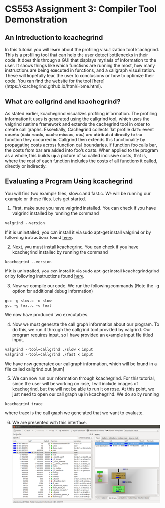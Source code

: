 <h1> CS553 Assignment 3: Compiler Tool Demonstration </h1>

<h2> An Introduction to kcachegrind </h2>
In this tutorial you will learn about the profiling visualization tool kcachgrind. This is a profiling tool that can help the user detect bottlenecks in their code. It does this through a GUI that displays myriads of information to the user. It shows things like which functions are running the most, how many instructions are being executed in functions, and a callgraph visualization. These will hopefully lead the user to conclusions on how to optimize their code. You can find the website for the tool [here](https://kcachegrind.github.io/html/Home.html).

<h2> What are callgrind and kcachegrind? </h2>
As stated earlier, kcachegrind visualizes profiling information. The profiling information it uses is generated using the callgrind tool, which uses the valgrind runtime framework and extends the cachegrind tool in order to create call graphs. Essentially, Cachegrind collects flat profile data: event counts (data reads, cache misses, etc.) are attributed directly to the function they occurred in. Callgrind then extends this functionality by propagating costs across function call boundaries. If function foo calls bar, the costs from bar are added into foo's costs. When applied to the program as a whole, this builds up a picture of so called inclusive costs, that is, where the cost of each function includes the costs of all functions it called, directly or indirectly.

<h2> Evaluating a Program Using kcachegrind</h2>
You will find two example files, slow.c and fast.c. We will be running our example on these files. Lets get started.


1. First, make sure you have valgrind installed. You can check if you have valgrind installed by running the command 
```
valgrind --version
```
 If it is uninstalled, you can install it via sudo apt-get install valgrind or by following instructions found [here](http://valgrind.org/downloads/current.html#current).


2. Next, you must install kcachegrind. You can check if you have kcachegrind installed by running the command 
```
kcachegrind --version
```
 If it is uninstalled, you can install it via sudo apt-get install kcachegrindgrind or by following instructions found [here](https://kcachegrind.github.io/html/Download.html).


3. Now we compile our code. We run the following commands (Note the -g option for additional debug information)
```
gcc -g slow.c -o slow
gcc -g fast.c -o fast
``` 
 We now have produced two executables.
 
 
 4. Now we must generate the call graph information about our program. To do this, we run it through the callgrind tool provided by valgrind. Our program requires input, so I have provided an example input file titled input.
 ```
 valgrind --tool=callgrind ./slow < input
 valgrind --tool=callgrind ./fast < input
 ```
  We have now generated our callgraph information, which will be found in a file called callgrind.out.[num]
 
 5. We can now run our information through kcachegrind. For this tutorial, since the user will be working on rose, I will include images of kcachegrind, but the will not be able to run it on rose. At this point, we just need to open our call graph up in kcachegrind. We do so by running
 ```
 kcachegrind trace
 ```
  where trace is the call graph we generated that we want to evaluate.
  
  
  6. We are presented with this interface.
  ![](slow.png)

